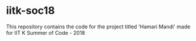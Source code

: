 # iitk-soc18

This repository contains the code for the project titled 'Hamari Mandi' made for IIT K Summer of Code - 2018
